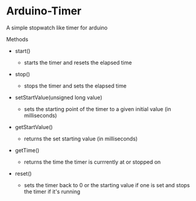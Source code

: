 # Arduino-Timer
A simple stopwatch like timer for arduino


Methods

- start()
  - starts the timer and resets the elapsed time

- stop()
  - stops the timer and sets the elapsed time

- setStartValue(unsigned long value)
  - sets the starting point of the timer to a given initial value (in milliseconds)

- getStartValue()
  - returns the set starting value (in milliseconds)

- getTime()
  - returns the time the timer is currrently at or stopped on

- reset()
  - sets the timer back to 0 or the starting value if one is set and stops the timer if it's running
